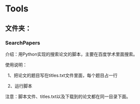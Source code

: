 # Tools
<h2>文件夹：</h2>
<h3>SearchPapers</h3>
<p>介绍：用Python实现的搜索论文的脚本，主要在百度学术里面搜索。</p>
<p>使用说明：<br>
<p>&nbsp;&nbsp;1、把论文的题目写在titles.txt文件里面，每个题目占一行</p>
<p>&nbsp;&nbsp;2、运行脚本</p>
<p>注意：脚本文件、titles.txt以及下载到的论文都在同一目录下面。</p>
